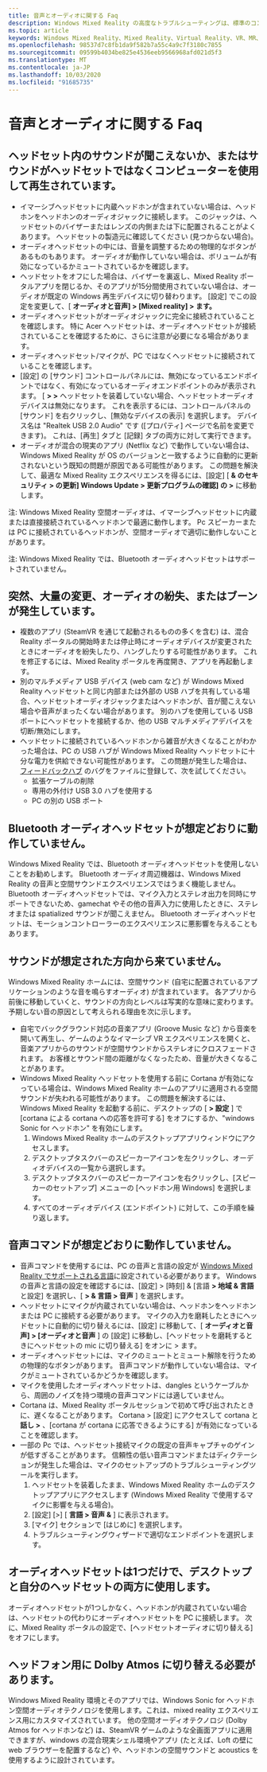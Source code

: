 ```yaml
---
title: 音声とオーディオに関する Faq
description: Windows Mixed Reality の高度なトラブルシューティングは、標準のコンシューマーサポートドキュメントを超えています。
ms.topic: article
keywords: Windows Mixed Reality、Mixed Reality、Virtual Reality、VR、MR、トラブルシューティング、エラー、ヘルプ、サポート、オーディオの問題、音声の問題
ms.openlocfilehash: 98537d7c8fb1da9f582b7a55c4a9c7f3180c7855
ms.sourcegitcommit: 09599b4034be825e4536eeb9566968afd021d5f3
ms.translationtype: MT
ms.contentlocale: ja-JP
ms.lasthandoff: 10/03/2020
ms.locfileid: "91685735"
---
```

# <a name="speech-and-audio-faqs"></a>音声とオーディオに関する Faq

## <a name="i-cant-hear-any-sound-in-my-headset-or-sound-is-playing-through-my-computer-instead-of-my-headset"></a>ヘッドセット内のサウンドが聞こえないか、またはサウンドがヘッドセットではなくコンピューターを使用して再生されています。

* イマーシブヘッドセットに内蔵ヘッドホンが含まれていない場合は、ヘッドホンをヘッドホンのオーディオジャックに接続します。 このジャックは、ヘッドセットのバイザーまたはレンズの内側または下に配置されることがよくあります。 ヘッドセットの製造元に確認してください (見つからない場合)。
* オーディオヘッドセットの中には、音量を調整するための物理的なボタンがあるものもあります。 オーディオが動作していない場合は、ボリュームが有効になっているかミュートされているかを確認します。
* ヘッドセットをオフにした場合は、バイザーを裏返し、Mixed Reality ポータルアプリを閉じるか、そのアプリが15分間使用されていない場合は、オーディオが既定の Windows 再生デバイスに切り替わります。 [設定] でこの設定を変更して、[ **オーディオと音声] > [Mixed reality] > ます。**
* オーディオヘッドセットがオーディオジャックに完全に接続されていることを確認します。 特に Acer ヘッドセットは、オーディオヘッドセットが接続されていることを確認するために、さらに注意が必要になる場合があります。
* オーディオヘッドセット/マイクが、PC ではなくヘッドセットに接続されていることを確認します。
* [設定] の [サウンド] コントロールパネルには、無効になっているエンドポイントではなく、有効になっているオーディオエンドポイントのみが表示されます。 [ **> >** ヘッドセットを装着していない場合、ヘッドセットオーディオデバイスは無効になります。 これを表示するには、コントロールパネルの [サウンド] を右クリックし、[無効なデバイスの表示] を選択します。 デバイス名は "Realtek USB 2.0 Audio" です ([プロパティ] ページで名前を変更できます)。 これは、[再生] タブと [記録] タブの両方に対して実行できます。
* オーディオが混合の現実のアプリ (Netflix など) で動作していない場合は、Windows Mixed Reality が OS のバージョンと一致するように自動的に更新されないという既知の問題が原因である可能性があります。 この問題を解決して、最適な Mixed Reality エクスペリエンスを得るには、[設定] [ **& のセキュリティ > の更新] Windows Update > 更新プログラムの確認] の >** に移動します。

注: Windows Mixed Reality 空間オーディオは、イマーシブヘッドセットに内蔵または直接接続されているヘッドホンで最適に動作します。 Pc スピーカーまたは PC に接続されているヘッドホンが、空間オーディオで適切に動作しないことがあります。

注: Windows Mixed Reality では、Bluetooth オーディオヘッドセットはサポートされていません。

## <a name="im-experiencing-sudden-volume-changes-lost-audio-or-buzzing"></a>突然、大量の変更、オーディオの紛失、またはブーンが発生しています。

* 複数のアプリ (SteamVR を通じて起動されるものの多くを含む) は、混合 Reality ポータルの開始時または停止時にオーディオデバイスが変更されたときにオーディオを紛失したり、ハングしたりする可能性があります。 これを修正するには、Mixed Reality ポータルを再度開き、アプリを再起動します。
* 別のマルチメディア USB デバイス (web cam など) が Windows Mixed Reality ヘッドセットと同じ内部または外部の USB ハブを共有している場合、ヘッドセットオーディオジャックまたはヘッドホンが、音が聞こえない場合や音声がまったくない場合があります。 別のハブを使用している USB ポートにヘッドセットを接続するか、他の USB マルチメディアデバイスを切断/無効にします。
* ヘッドセットに接続されているヘッドホンから雑音が大きくなることがわかった場合は、PC の USB ハブが Windows Mixed Reality ヘッドセットに十分な電力を供給できない可能性があります。 この問題が発生した場合は、 [フィードバックハブ](https://docs.microsoft.com/hololens/hololens-feedback) のバグをファイルに登録して、次を試してください。
    * 拡張ケーブルの削除
    * 専用の外付け USB 3.0 ハブを使用する
    * PC の別の USB ポート

## <a name="my-bluetooth-audio-headset-isnt-working-as-expected"></a>Bluetooth オーディオヘッドセットが想定どおりに動作していません。

Windows Mixed Reality では、Bluetooth オーディオヘッドセットを使用しないことをお勧めします。 Bluetooth オーディオ周辺機器は、Windows Mixed Reality の音声と空間サウンドエクスペリエンスではうまく機能しません。 Bluetooth オーディオヘッドセットでは、マイク入力とステレオ出力を同時にサポートできないため、gamechat やその他の音声入力に使用したときに、ステレオまたは spatialized サウンドが聞こえません。 Bluetooth オーディオヘッドセットは、モーションコントローラーのエクスペリエンスに悪影響を与えることもあります。 

## <a name="sound-isnt-coming-from-expected-directions"></a>サウンドが想定された方向から来ていません。

Windows Mixed Reality ホームには、空間サウンド (自宅に配置されているアプリケーションのような音を鳴らすオーディオ) が含まれています。 各アプリから前後に移動していくと、サウンドの方向とレベルは写実的な意味に変わります。 予期しない音の原因として考えられる理由を次に示します。

* 自宅でバックグラウンド対応の音楽アプリ (Groove Music など) から音楽を開いて再生し、ゲームのようなイマーシブ VR エクスペリエンスを開くと、音楽アプリからのサウンドが空間サウンドからステレオにクロスフェードされます。 お客様とサウンド間の距離がなくなったため、音量が大きくなることがあります。 
* Windows Mixed Reality ヘッドセットを使用する前に Cortana が有効になっている場合は、Windows Mixed Reality ホームのアプリに適用される空間サウンドが失われる可能性があります。 この問題を解決するには、Windows Mixed Reality を起動する前に、デスクトップの [ **> 設定** ] で [cortana による cortana への応答を許可する] をオフにするか、"windows Sonic for ヘッドホン" を有効にします。
    1. Windows Mixed Reality ホームのデスクトップアプリウィンドウにアクセスします。
    2. デスクトップタスクバーのスピーカーアイコンを左クリックし、オーディオデバイスの一覧から選択します。
    3. デスクトップタスクバーのスピーカーアイコンを右クリックし、[スピーカーのセットアップ] メニューの [ヘッドホン用 Windows] を選択します。
    4. すべてのオーディオデバイス (エンドポイント) に対して、この手順を繰り返します。

## <a name="speech-commands-are-not-working-as-expected"></a>音声コマンドが想定どおりに動作していません。

* 音声コマンドを使用するには、PC の音声と言語の設定が [Windows Mixed Reality でサポートされる言語](https://support.microsoft.com/en-us/help/4039262/windows-10-mixed-reality-setup-faq#Languages)に設定されている必要があります。 Windows の音声と言語の設定を確認するには、[設定] > [時刻] & [言語 **> 地域 & 言語** と設定] を選択し、[ **> & 言語 > 音声** ] を選択します。
* ヘッドセットにマイクが内蔵されていない場合は、ヘッドホンをヘッドホンまたは PC に接続する必要があります。 マイクの入力を磨耗したときにヘッドセットに自動的に切り替えるには、[設定] に移動して、[ **オーディオと音声] > [オーディオと音声** ] の [設定] に移動し、[ヘッドセットを磨耗するときにヘッドセットの mic に切り替える] をオンに > ます。
* オーディオヘッドセットには、マイクのミュートとミュート解除を行うための物理的なボタンがあります。 音声コマンドが動作していない場合は、マイクがミュートされているかどうかを確認します。
* マイクを使用したオーディオヘッドセットは、dangles というケーブルから、周囲のノイズを持つ環境の音声コマンドには適していません。
* Cortana は、Mixed Reality ポータルセッションで初めて呼び出されたときに、遅くなることがあります。 Cortana > [設定] にアクセスして cortana と **話し >** 、[cortana が cortana に応答できるようにする] が有効になっていることを確認します。
* 一部の Pc では、ヘッドセット接続マイクの既定の音声キャプチャのゲインが低すぎることがあります。 信頼性の低い音声コマンドまたはディクテーションが発生した場合は、マイクのセットアップのトラブルシューティングツールを実行します。
    1. ヘッドセットを装着したまま、Windows Mixed Reality ホームのデスクトップアプリにアクセスします (Windows Mixed Reality で使用するマイクに影響を与える場合)。
    2. [設定] [>] [ **言語 > 音声 &** ] に表示されます。
    3. [マイク] セクションで [はじめに] を選択します。 
    4. トラブルシューティングウィザードで適切なエンドポイントを選択します。

## <a name="i-only-have-one-audio-headset-and-i-want-to-use-it-for-both-desktop-and-my-headset"></a>オーディオヘッドセットは1つだけで、デスクトップと自分のヘッドセットの両方に使用します。

オーディオヘッドセットが1つしかなく、ヘッドホンが内蔵されていない場合は、ヘッドセットの代わりにオーディオヘッドセットを PC に接続します。 次に、Mixed Reality ポータルの設定で、[ヘッドセットオーディオに切り替える] をオフにします。

## <a name="i-want-to-switch-to-dolby-atmos-for-headphones"></a>ヘッドフォン用に Dolby Atmos に切り替える必要があります。

Windows Mixed Reality 環境とそのアプリでは、Windows Sonic for ヘッドホン空間オーディオテクノロジを使用します。これは、mixed reality エクスペリエンス用にカスタマイズされています。 他の空間オーディオテクノロジ (Dolby Atmos for ヘッドホンなど) は、SteamVR ゲームのような全画面アプリに適用できますが、windows の混合現実シェル環境やアプリ (たとえば、Loft の壁に web ブラウザーを配置するなど) や、ヘッドホンの空間サウンドと acoustics を使用するように設計されています。
